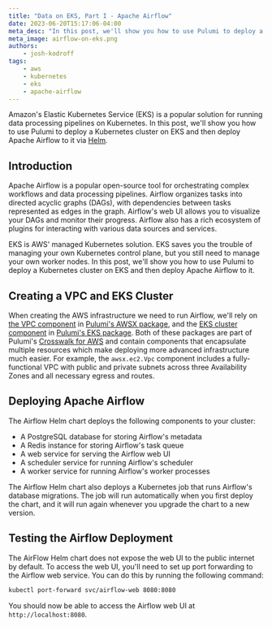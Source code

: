```yaml
---
title: "Data on EKS, Part I - Apache Airflow"
date: 2023-06-20T15:17:06-04:00
meta_desc: "In this post, we'll show you how to use Pulumi to deploy a Kubernetes cluster on EKS and then deploy Apache Airflow to it via Helm."
meta_image: airflow-on-eks.png
authors:
    - josh-kodroff
tags:
    - aws
    - kubernetes
    - eks
    - apache-airflow
---
```


Amazon's Elastic Kubernetes Service (EKS) is a popular solution for running data processing pipelines on Kubernetes. In this post, we'll show you how to use Pulumi to deploy a Kubernetes cluster on EKS and then deploy Apache Airflow to it via [Helm](https://helm.sh/).

<!--more-->

## Introduction

Apache Airflow is a popular open-source tool for orchestrating complex workflows and data processing pipelines. Airflow organizes tasks into directed acyclic graphs (DAGs), with dependencies between tasks represented as edges in the graph. Airflow's web UI allows you to visualize your DAGs and monitor their progress. Airflow also has a rich ecosystem of plugins for interacting with various data sources and services.

EKS is AWS' managed Kubernetes solution. EKS saves you the trouble of managing your own Kubernetes control plane, but you still need to manage your own worker nodes. In this post, we'll show you how to use Pulumi to deploy a Kubernetes cluster on EKS and then deploy Apache Airflow to it.

## Creating a VPC and EKS Cluster

When creating the AWS infrastructure we need to run Airflow, we'll rely on [the VPC component](https://www.pulumi.com/registry/packages/awsx/api-docs/ec2/vpc/) in [Pulumi's AWSX package](https://www.pulumi.com/registry/packages/awsx/), and the [EKS cluster component](https://www.pulumi.com/registry/packages/eks/api-docs/cluster/) in [Pulumi's EKS package](https://www.pulumi.com/registry/packages/eks/). Both of these packages are part of Pulumi's [Crosswalk for AWS](https://www.pulumi.com/docs/guides/crosswalk/aws/) and contain components that encapsulate multiple resources which make deploying more advanced infrastructure much easier. For example, the `awsx.ec2.Vpc` component includes a fully-functional VPC with public and private subnets across three Availability Zones and all necessary egress and routes.

## Deploying Apache Airflow

The Airflow Helm chart deploys the following components to your cluster:

- A PostgreSQL database for storing Airflow's metadata
- A Redis instance for storing Airflow's task queue
- A web service for serving the Airflow web UI
- A scheduler service for running Airflow's scheduler
- A worker service for running Airflow's worker processes

The Airflow Helm chart also deploys a Kubernetes job that runs Airflow's database migrations. The job will run automatically when you first deploy the chart, and it will run again whenever you upgrade the chart to a new version.

## Testing the Airflow Deployment

The AirFlow Helm chart does not expose the web UI to the public internet by default. To access the web UI, you'll need to set up port forwarding to the Airflow web service. You can do this by running the following command:

```bash
kubectl port-forward svc/airflow-web 8080:8080
```

You should now be able to access the Airflow web UI at `http://localhost:8080`.
